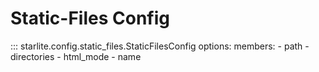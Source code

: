# Static-Files Config

::: starlite.config.static_files.StaticFilesConfig
    options:
        members:
            - path
            - directories
            - html_mode
            - name
